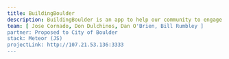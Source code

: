 ```yaml
---
title: BuildingBoulder
description: BuildingBoulder is an app to help our community to engage in conversation around construction projects and smart growth. The BuildingBoulder app will allow anyone to find projects on a map, follow projects throughout the development lifecycle based on their location and preferences, and join discussions within the app.
team: [ Jose Cornado, Don Dulchinos, Dan O'Brien, Bill Rumbley ]
partner: Proposed to City of Boulder
stack: Meteor (JS)
projectLink: http://107.21.53.136:3333
---
```

